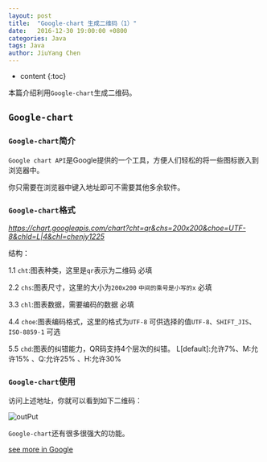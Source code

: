 ```yaml
---
layout: post
title:  "Google-chart 生成二维码（1）"
date:   2016-12-30 19:00:00 +0800
categories: Java
tags: Java 
author: JiuYang Chen
---
```


* content
{:toc}

本篇介绍利用`Google-chart`生成二维码。





## `Google-chart`

### `Google-chart`简介

`Google chart API`是Google提供的一个工具，方便人们轻松的将一些图标嵌入到浏览器中。

你只需要在浏览器中键入地址即可不需要其他多余软件。

### `Google-chart`格式

*https://chart.googleapis.com/chart?cht=qr&chs=200x200&choe=UTF-8&chld=L|4&chl=chenjy1225*

结构：

1.1 `cht`:图表种类，这里是`qr`表示为二维码  必填

2.2 `chs`:图表尺寸，这里的大小为`200x200`  `中间的乘号是小写的x`  必填

3.3 `chl`:图表数据，需要编码的数据  必填

4.4 `choe`:图表编码格式，这里的格式为`UTF-8` 可供选择的值`UTF-8`、`SHIFT_JIS`、`ISO-8859-1`  可选

5.5 `chd`:图表的纠错能力，QR码支持4个层次的纠错。 L[default]:允许7%、M:允许15% 、Q:允许25% 、H:允许30% 

### `Google-chart`使用

访问上述地址，你就可以看到如下二维码：

![outPut](http://ww3.sinaimg.cn/mw690/c584f169gw1fbeqatnyvnj206705s3yd.jpg)

`Google-chart`还有很多很强大的功能。


[see more in Google](https://developers.google.com/chart/)